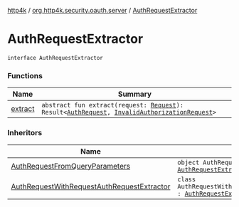 [http4k](../../index.md) / [org.http4k.security.oauth.server](../index.md) / [AuthRequestExtractor](./index.md)

# AuthRequestExtractor

`interface AuthRequestExtractor`

### Functions

| Name | Summary |
|---|---|
| [extract](extract.md) | `abstract fun extract(request: `[`Request`](../../org.http4k.core/-request/index.md)`): Result<`[`AuthRequest`](../-auth-request/index.md)`, `[`InvalidAuthorizationRequest`](../-invalid-authorization-request/index.md)`>` |

### Inheritors

| Name | Summary |
|---|---|
| [AuthRequestFromQueryParameters](../-auth-request-from-query-parameters/index.md) | `object AuthRequestFromQueryParameters : `[`AuthRequestExtractor`](./index.md) |
| [AuthRequestWithRequestAuthRequestExtractor](../-auth-request-with-request-auth-request-extractor/index.md) | `class AuthRequestWithRequestAuthRequestExtractor : `[`AuthRequestExtractor`](./index.md) |
